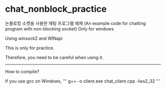 # chat_nonblock_practice
논블로킹 소켓을 사용한 채팅 프로그램 예제 (An example code for chatting program with non-blocking socket)
Only for windows

Using winsock2 and WINapi

This is only for practice.

Therefore, you need to be careful when using it.

---

How to compile?

If you use gcc on Windows,
'''
g++ -o client.exe chat_client.cpp -lws2_32
'''

